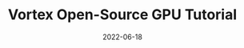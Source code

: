 ---
title: "Vortex Open-Source GPU Tutorial"
collection: talks
type: "Tutorial Presentation"
venue: "54th Annual IEEE/ACM International Symposium on Microarchitecture"
date: 2022-06-18
location: "Remote"
---